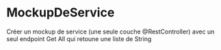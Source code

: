 # MockupDeService
Créer un mockup de service (une seule couche @RestController) avec un seul endpoint Get All qui retoune une liste de String
